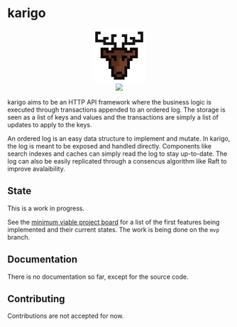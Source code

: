 # karigo

<div align="center" style="text-align: center;">
  <img src="logo.png" height="120">
  <br>
  <a href="https://godoc.org/github.com/mfcochauxlaberge/karigo">
    <img src="https://godoc.org/github.com/golang/gddo?status.svg">
  </a>
</div>

karigo aims to be an HTTP API framework where the business logic is executed through transactions appended to an ordered log. The storage is seen as a list of keys and values and the transactions are simply a list of updates to apply to the keys.

An ordered log is an easy data structure to implement and mutate. In karigo, the log is meant to be exposed and handled directly. Components like search indexes and caches can simply read the log to stay up-to-date. The log can also be easily replicated through a consencus algorithm like Raft to improve avalaibility.

## State

This is a work in progress.

See the [minimum viable project board](https://github.com/mfcochauxlaberge/karigo/projects/1) for a list of the first features being implemented and their current states. The work is being done on the `mvp` branch.

## Documentation

There is no documentation so far, except for the source code.

## Contributing

Contributions are not accepted for now.